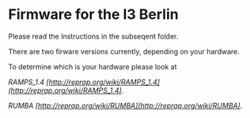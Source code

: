 Firmware for the I3 Berlin
=============

Please read the Instructions in the subseqent folder.

There are two firware versions currently, depending on your hardware.

To determine which is your hardware please look at 

*RAMPS_1.4 [http://reprap.org/wiki/RAMPS_1.4](http://reprap.org/wiki/RAMPS_1.4).*

*RUMBA [http://reprap.org/wiki/RUMBA](http://reprap.org/wiki/RUMBA).*


